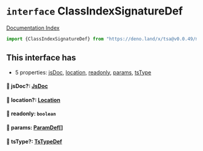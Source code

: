 # `interface` ClassIndexSignatureDef

[Documentation Index](../README.md)

```ts
import {ClassIndexSignatureDef} from "https://deno.land/x/tsa@v0.0.49/mod.ts"
```

## This interface has

- 5 properties:
[jsDoc](#-jsdoc-jsdoc),
[location](#-location-location),
[readonly](#-readonly-boolean),
[params](#-params-paramdef),
[tsType](#-tstype-tstypedef)


#### 📄 jsDoc?: [JsDoc](../interface.JsDoc/README.md)



#### 📄 location?: [Location](../interface.Location/README.md)



#### 📄 readonly: `boolean`



#### 📄 params: [ParamDef](../type.ParamDef/README.md)\[]



#### 📄 tsType?: [TsTypeDef](../type.TsTypeDef/README.md)



